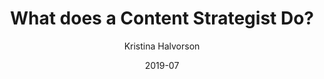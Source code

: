 ---
title: What does a Content Strategist Do?
url: https://www.braintraffic.com/insights/what-does-a-content-strategist-do
author: Kristina Halvorson
date: "2019-07"
---